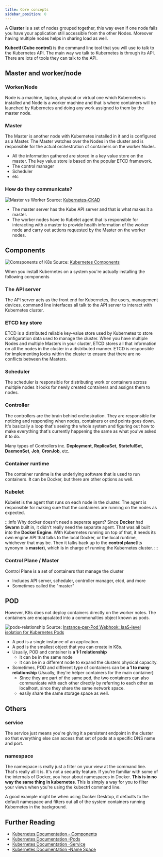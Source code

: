 ```yaml
---
title: Core concepts
sidebar_position: 0
---
```


A **Cluster** is a set of nodes grouped together, this way even if one node fails you have your application still accessible from the other Nodes. Moreover having multiple nodes helps in sharing load as well.

**Kubectl (Cube control)** is the command line tool that you will use to talk to the Kubernetes API. The main way we talk to Kubernetes is through its API. There are lots of tools they can talk to the API.

## Master and worker/node

### Worker/Node
Node is a machine, laptop, physical or virtual one which Kubernetes is installed and Node is a worker machine and that is where containers will be launched by Kubernetes and doing any work assigned to them by the master node. 

### Master
The Master is another node with Kubernetes installed in it and is configured as a Master. The Master watches over the Nodes in the cluster and is responsible for the actual orchestration of containers on the worker Nodes.

- All the information gathered are stored in a key value store on the master. The key value store is based on the popular ETCD framework.  
- The control manager 
- Scheduler
- etc

### How do they communicate?
![Master vs Worker](/img/web-development/kubernetes/master-vs-worker.png)
Source: [Kubernetes-CKAD](https://bhavyasree.github.io/kubernetes-CKAD/01.kubernetes-architecture/)
- The master server has the Kube API server and that is what makes it a master. 
- The worker nodes have to Kubelet agent that is responsible for interacting with a master to provide health information of the worker node and carry out actions requested by the Master on the worker nodes. 

## Components

![Comsponents of K8s](/img/web-development/kubernetes/components-of-kubernetes.svg)
Source: [Kubernetes Components](https://kubernetes.io/docs/concepts/overview/components/)

When you install Kubernetes on a system you're actually installing the following components
### The API server
The API server acts as the front end for Kubernetes, the users, management devices, command line interfaces all talk to the API server to interact with Kubernetes cluster. 

### ETCD key store
ETCD is a distributed reliable key-value store used by Kubernetes to store configuration data used to manage the cluster. When you have multiple Nodes and multiple Masters in your cluster, ETCD stores all that information on all the nodes in the cluster in a distributed manner. ETCD is responsible for implementing locks within the cluster to ensure that there are no conflicts between the Masters.

### Scheduler
The scheduler is responsible for distributing work or containers across multiple nodes it looks for newly created containers and assigns them to nodes.

### Controller

The controllers are the brain behind orchestration. They are responsible for noticing and responding when nodes, containers or end points goes down. It's basically a loop that's seeing the whole system and figuring out how to make everything that's currently happening the same as what you've asked it to do.

Many types of Controllers inc. **Deployment**, **ReplicaSet**, **StatefulSet**, **DaemonSet**, **Job**, **CronJob**, etc.
### Container runtime 

The container runtime is the underlying software that is used to run containers. It can be Docker, but there are other options as well.

### Kubelet

Kubelet is the agent that runs on each node in the cluster. The agent is responsible for making sure that the containers are running on the nodes as expected.

:::info Why docker doesn't need a seperate agent?
Since **Docker** had **Swarm** built in, it didn't really need the separate agent. That was all built into the **Docker Engine**. With Kubernetes running on top of that, it needs its own engine API that talks to the local Docker, or the local runtime, whichever that may be. Then it talks back up to the **control plane**(Its synonym is **master**), which is in charge of running the Kubernetes cluster.
::: 

### Control Plane / Master

Control Plane is a set of containers that manage the cluster

- Includes API server, scheduler, controller manager, etcd, and more
- Sometimes called the "master"

## POD

However, K8s does not deploy containers directly on the worker notes. The containers are encapsulated into a commonalties object known as pods. 

![pods-relationship](/img/web-development/kubernetes/121-12many-pods.png)
Source: [Instance-per-Pod Webhook: IaaS-level isolation for Kubernetes Pods](https://medium.com/nttlabs/instance-per-pod-bcbfb3ae2985)

- A pod is a single instance of an application. 
- A pod is the smallest object that you can create in K8s.
- Usually, POD and container is **a 1:1 relationship**
    - It can be in the same node
    - It can be in a different node to expand the clusters physical capacity.
- Sometimes, POD and different type of containers can be **a 1 to many relationship** (Usually, they're helper containers for the main container)
    - Since they are part of the same pod, the two containers can also communicate with each other directly by referring to each other as localhost, since they share the same network space.
    - easily share the same storage space as well.


## Others
### service

The service just means you're giving it a persistent endpoint in the cluster so that everything else can access that set of pods at a specific DNS name and port. 


### namespace

The namespace is really just a filter on your view at the command line. That's really all it is. It's not a security feature. If you're familiar with some of the internals of Docker, you hear about namespaces in Docker. **This is in no way the same thing in kubernetes**. This is simply a way for you to filter your views when you're using the kubectrl command line.

A good example might be when using Docker Desktop, it defaults to the default namespace and filters out all of the system containers running Kubernetes in the background.


## Further Reading 

- [Kubernetes Documentation - Components](https://kubernetes.io/docs/concepts/overview/components/#master-components)
- [Kubernetes Documentation -Pods](https://kubernetes.io/docs/concepts/workloads/pods/)
- [Kubernetes Documentation -Service](https://kubernetes.io/docs/concepts/services-networking/service/)
- [Kubernetes Documentation -Name Space](https://kubernetes.io/docs/concepts/overview/working-with-objects/namespaces/)